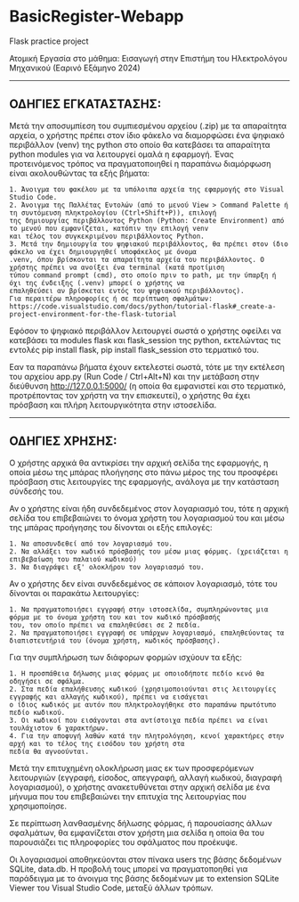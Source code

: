 # BasicRegister-Webapp
Flask practice project

Ατομική Εργασία στο μάθημα: Εισαγωγή στην Επιστήμη του Ηλεκτρολόγου Μηχανικού (Εαρινό Εξάμηνο 2024)

---------------------
ΟΔΗΓΙΕΣ ΕΓΚΑΤΑΣΤΑΣΗΣ:
---------------------
  Μετά την αποσυμπίεση του συμπιεσμένου αρχείου (.zip) με τα απαραίτητα αρχεία, ο χρήστης πρέπει στον ίδιο φάκελο να διαμορφώσει 
  ένα ψηφιακό περιβάλλον (venv) της python στο οποίο θα κατεβάσει τα απαραίτητα python modules για να λειτουργεί ομαλά η εφαρμογή.
  Ένας προτεινόμενος τρόπος να πραγματοποιηθεί η παραπάνω διαμόρφωση είναι ακολουθώντας τα εξής βήματα:
  
    1. Άνοιγμα του φακέλου με τα υπόλοιπα αρχεία της εφαρμογής στο Visual Studio Code.
    2. Άνοιγμα της Παλλέτας Εντολών (από το μενού View > Command Palette ή τη συντόμευση πληκτρολογίου (Ctrl+Shift+P)), επιλογή
    της δημιουργίας περιβάλλοντος Python (Python: Create Environment) από το μενού που εμφανίζεται, κατόπιν την επιλογή venv
    και τέλος του συγκεκριμένου περιβάλλοντος Python.
    3. Μετά την δημιουργία του ψηφιακού περιβάλλοντος, θα πρέπει στον ίδιο φάκελο να έχει δημιουργηθεί υποφάκελος με όνομα 
    .venv, όπου βρίσκονται τα απαραίτητα αρχεία του περιβάλλοντος. Ο χρήστης πρέπει να ανοίξει ένα terminal (κατά προτίμιση 
    τύπου command prompt (cmd), στο οποίο πριν το path, με την ύπαρξη ή όχι της ένδειξης (.venv) μπορεί ο χρήστης να 
    επαληθεύσει αν βρίσκεται εντός του ψηφιακού περιβάλλοντος).
    Για περαιτέρω πληροφορίες ή σε περίπτωση σφαλμάτων: https://code.visualstudio.com/docs/python/tutorial-flask#_create-a-project-environment-for-the-flask-tutorial
    
  Εφόσον το ψηφιακό περιβάλλον λειτουργεί σωστά ο χρήστης οφείλει να κατεβάσει τα modules flask και flask_session της python,
  εκτελώντας τις εντολές pip install flask, pip install flask_session στο τερματικό του.

  Εαν τα παραπάνω βήματα έχουν εκτελεστεί σωστά, τότε με την εκτέλεση του αρχείου app.py (Run Code / Ctrl+Alt+N) και την
  μετάβαση στην διεύθυνση http://127.0.0.1:5000/ (η οποία θα εμφανιστεί και στο τερματικό, προτρέποντας τον χρήστη να 
  την επισκευτεί), ο χρήστης θα έχει πρόσβαση και πλήρη λειτουργικότητα στην ιστοσελίδα.


---------------
ΟΔΗΓΙΕΣ ΧΡΗΣΗΣ:
---------------
  Ο χρήστης αρχικά θα αντικρίσει την αρχική σελίδα της εφαρμογής, η οποία μέσω της μπάρας πλοήγησης στο πάνω μέρος της του
  προσφέρει πρόσβαση στις λειτουργίες της εφαρμογής, ανάλογα με την κατάσταση σύνδεσής του.

  Αν ο χρήστης είναι ήδη συνδεδεμένος στον λογαριασμό του, τότε η αρχική σελίδα του επιβεβαιώνει το όνομα χρήστη του λογαριασμού 
  του και μέσω της μπάρας προήγησης του δίνονται οι εξής επιλογές:
  
    1. Να αποσυνδεθεί από τον λογαριασμό του.
    2. Να αλλάξει τον κωδικό πρόσβασής του μέσω μιας φόρμας. (χρειάζεται η επιβεβαίωση του παλαιού κωδικού)
    3. Να διαγράψει εξ' ολοκλήρου τον λογαριασμό του.

  Αν ο χρήστης δεν είναι συνδεδεμένος σε κάποιον λογαριασμό, τότε του δίνονται οι παρακάτω λειτουργίες:

    1. Να πραγματοποιήσει εγγραφή στην ιστοσελίδα, συμπληρώνοντας μια φόρμα με το όνομα χρήστη του και τον κωδικό πρόσβασής
    του, τον οποίο πρέπει να επαληθεύσει σε 2 πεδία.
    2. Να πραγματοποιήσει εγγραφή σε υπάρχων λογαριασμό, επαληθεύοντας τα διαπιστευτήριά του (όνομα χρήστη, κωδικός πρόσβασης).

  Για την συμπλήρωση των διάφορων φορμών ισχύουν τα εξής:

    1. Η προσπάθεια δήλωσης μιας φόρμας με οποιοδήποτε πεδίο κενό θα οδηγήσει σε σφάλμα.
    2. Στα πεδία επαλήθευσης κωδικού (χρησιμοποιούνται στις λειτουργίες εγγραφής και αλλαγής κωδικού), πρέπει να εισάγεται 
    ο ίδιος κωδικός με αυτόν που πληκτρολογήθηκε στο παραπάνω πρωτότυπο πεδίο κωδικού.
    3. Οι κωδικοί που εισάγονται στα αντίστοιχα πεδία πρέπει να είναι τουλάχιστον 6 χαρακτήρων.
    4. Για την αποφυγή λαθών κατά την πλητρολόγηση, κενοί χαρακτήρες στην αρχή και το τέλος της εισόδου του χρήστη στα 
    πεδία θα αγνοούνται.

  Μετά την επιτυχημένη ολοκλήρωση μιας εκ των προσφερόμενων λειτουργιών (εγγραφή, είσοδος, απεγγραφή, αλλαγή κωδικού, διαγραφή
  λογαριασμού), ο χρήστης ανακετυθύνεται στην αρχική σελίδα με ένα μήνυμα που του επιβεβαιώνει την επιτυχία της λειτουργίας
  που χρησιμοποίησε.
  
  Σε περίπτωση λανθασμένης δήλωσης φόρμας, ή παρουσίασης άλλων σφαλμάτων, θα εμφανίζεται στον χρήστη μια σελίδα 
  η οποία θα του παρουσιάζει τις πληροφορίες του σφάλματος που προέκυψε.

  Οι λογαριασμοί αποθηκεύονται στον πίνακα users της βάσης δεδομένων SQLite, data.db. Η προβολή τους μπορεί να πραγματοποηθεί
  για παράδειγμα με το άνοιγμα της βάσης δεδομένων με το extension SQLite Viewer του Visual Studio Code, μεταξύ άλλων τρόπων.
    
